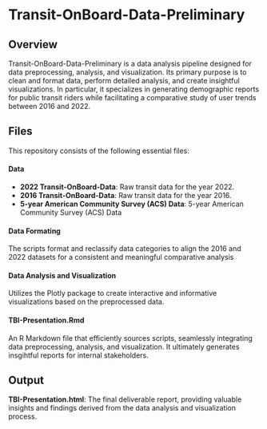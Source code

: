 # Transit-OnBoard-Data-Preliminary

## Overview
Transit-OnBoard-Data-Preliminary is a data analysis pipeline designed for data preprocessing, analysis, and visualization. Its primary purpose is to clean and format data, perform detailed analysis, and create insightful visualizations. In particular, it specializes in generating demographic reports for public transit riders while facilitating a comparative study of user trends between 2016 and 2022.

## Files
This repository consists of the following essential files:

#### Data
  * **2022 Transit-OnBoard-Data**: Raw transit data for the year 2022.
  * **2016 Transit-OnBoard-Data**: Raw transit data for the year 2016.
  * **5-year American Community Survey (ACS) Data**: 5-year American Community Survey (ACS) Data
    
#### Data Formating
The scripts format and reclassify data categories to align the 2016 and 2022 datasets for a consistent and meaningful comparative analysis

#### Data Analysis and Visualization
Utilizes the Plotly package to create interactive and informative visualizations based on the preprocessed data.

#### TBI-Presentation.Rmd
An R Markdown file that efficiently sources scripts, seamlessly integrating data preprocessing, analysis, and visualization. It ultimately generates insgihtful reports for internal stakeholders.

## Output
**TBI-Presentation.html**:  The final deliverable report, providing valuable insights and findings derived from the data analysis and visualization process.
